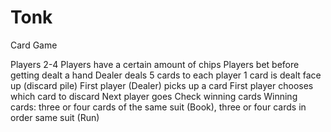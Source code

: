 Tonk
====

Card Game

Players 2-4
Players have a certain amount of chips
Players bet before getting dealt a hand
Dealer deals 5 cards to each player
1 card is dealt face up (discard pile)
First player (Dealer) picks up a card
First player chooses which card to discard
Next player goes
Check winning cards
Winning cards: three or four cards of the same suit (Book), three or four cards in order same suit (Run)
